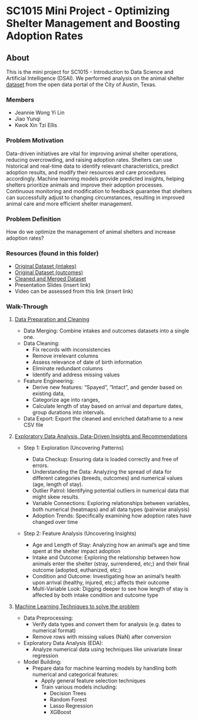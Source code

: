 # SC1015 Mini Project - Optimizing Shelter Management and Boosting Adoption Rates
## About

This is the mini project for SC1015 - Introduction to Data Science and Artificial Intelligence (DSAI). We performed analysis on the animal shelter  [dataset](https://data.austintexas.gov/Health-and-Community-Services/Austin-Animal-Center-Outcomes/9t4d-g238/about_data) from the open data portal of the City of Austin, Texas.  

### Members
- Jeannie Wong Yi Lin 
- Jiao Yunqi
- Kwok Xin Tzi Ellis

### Problem Motivation
Data-driven initiatives are vital for improving animal shelter operations, reducing overcrowding, and raising adoption rates. Shelters can use historical and real-time data to identify relevant characteristics, predict adoption results, and modify their resources and care procedures accordingly. Machine learning models provide predicted insights, helping shelters prioritize animals and improve their adoption processes. Continuous monitoring and modification to feedback guarantee that shelters can successfully adjust to changing circumstances, resulting in improved animal care and more efficient shelter management. 

### Problem Definition 
How do we optimize the management of animal shelters and increase adoption rates? 

### Resources (found in this folder) 
- [Original Dataset (intakes)](https://github.com/jwong002/sc1015project/blob/main/Austin_Animal_Center_Intakes_20240327.csv)
- [Original Dataset (outcomes)](https://github.com/jwong002/sc1015project/blob/main/Austin_Animal_Center_Outcomes_20240327.csv)
- [Cleaned and Merged Dataset](https://github.com/jwong002/sc1015project/blob/main/train_cleaned.csv)
- Presentation Slides (insert link)
- Video can be assessed from this link (insert link)

### Walk-Through

1. [Data Preparation and Cleaning](https://github.com/jwong002/sc1015project/blob/main/Data_Preparation_Cleaning.ipynb)
   
   - Data Merging: Combine intakes and outcomes datasets into a single one.
   - Data Cleaning: 
     - Fix records with inconsistencies
     - Remove irrelevant columns 
     - Assess relevance of date of birth information
     - Eliminate redundant columns
     - Identify and address missing values
   - Feature Engineering:
      - Derive new features: “Spayed”, “Intact”, and gender based on existing data,
      - Categorize age into ranges,
      - Calculate length of stay based on arrival and departure dates, group durations into intervals. 
   - Data Export: Export the cleaned and enriched dataframe to a new CSV file

2. [Exploratory Data Analysis, Data-Driven Insights and Recommendations](https://github.com/jwong002/sc1015project/blob/main/Exploratory_Data_Analysis.ipynb)

   - Step 1: Exploration (Uncovering Patterns)
     - Data Checkup: Ensuring data is loaded correctly and free of errors. 
     - Understanding the Data: Analyzing the spread of data for different categories (breeds, outcomes) and numerical values (age, length of stay).
     - Outlier Patrol: Identifying potential outliers in numerical data that might skew results. 
     - Variable Connections: Exploring relationships between variables, both numerical (heatmaps) and all data types (pairwise analysis)
     - Adoption Trends: Specifically examining how adoption rates have changed over time 

   - Step 2: Feature Analysis (Uncovering Insights)
     - Age and Length of Stay: Analyzing how an animal’s age and time spent at the shelter impact adoption
     - Intake and Outcome: Exploring the relationship between how animals enter the shelter (stray, surrendered, etc;) and their final outcome (adopted, euthanized, etc;)
     - Condition and Outcome: Investigating how an animal’s health upon arrival (healthy, injured, etc;) affects their outcome
     - Multi-Variable Look: Digging deeper to see how length of stay is affected by both intake condition and outcome type

3. [Machine Learning Techniques to solve the problem](https://github.com/jwong002/sc1015project/blob/main/Machine_Learning.ipynb)
   - Data Preprocessing: 
      - Verify data types and convert them for analysis (e.g. dates to numerical format)
      - Remove rows with missing values (NaN) after conversion 
   - Exploratory Data Analysis (EDA):
      - Analyze numerical data using techniques like univariate linear regression  
   - Model Building:
      - Prepare data for machine learning models by handling both numerical and categorical features:
         - Apply general feature selection techniques
         - Train various models including:  
              - Decision Trees
              - Random Forest 
              - Lasso Regression 
              - XGBoost 

 
